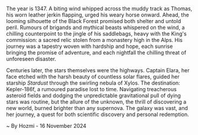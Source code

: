 
The year is 1347.  A biting wind whipped across the muddy track as Thomas, his worn leather jerkin flapping, urged his weary horse onward.  Ahead, the looming silhouette of the Black Forest promised both shelter and untold peril.  Rumours of brigands and mythical beasts whispered on the wind, a chilling counterpoint to the jingle of his saddlebags, heavy with the King's commission:  a sacred relic stolen from a monastery high in the Alps. His journey was a tapestry woven with hardship and hope, each sunrise bringing the promise of adventure, and each nightfall the chilling threat of unforeseen disaster.

Centuries later, the stars themselves were the highways. Captain Elara, her face etched with the harsh beauty of countless solar flares, guided her starship *Stardust* through the swirling nebula of Xylos.  The destination: Kepler-186f, a rumoured paradise lost to time.  Navigating treacherous asteroid fields and dodging the unpredictable gravitational pull of dying stars was routine, but the allure of the unknown, the thrill of discovering a new world, burned brighter than any supernova.  The galaxy was vast, and her journey, a quest for both scientific discovery and personal redemption.

~ By Hozmi - 16 November 2024
